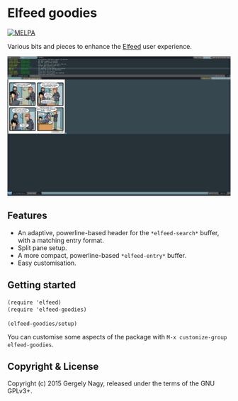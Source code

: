Elfeed goodies
==================

[![MELPA](https://melpa.org/packages/elfeed-goodies-badge.svg)](https://melpa.org/#/elfeed-goodies)

Various bits and pieces to enhance the [Elfeed][elfeed] user experience.

 [elfeed]: https://github.com/skeeto/elfeed

[![Screenshot](data/screenshot.png)](https://raw.githubusercontent.com/algernon/elfeed-goodies/master/data/screenshot.png)

Features
-------

* An adaptive, powerline-based header for the `*elfeed-search*` buffer, with a matching entry format.
* Split pane setup.
* A more compact, powerline-based `*elfeed-entry*` buffer.
* Easy customisation.

Getting started
------------

```elisp
(require 'elfeed)
(require 'elfeed-goodies)

(elfeed-goodies/setup)
```

You can customise some aspects of the package with `M-x customize-group
elfeed-goodies`.

Copyright & License
------------------------

Copyright (c) 2015 Gergely Nagy, released under the terms of the GNU GPLv3+.
